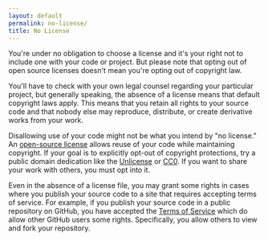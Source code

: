 ```yaml
---
layout: default
permalink: no-license/
title: No License
---
```


You're under no obligation to choose a license and it's your right not to include one with your code or project. But please note that opting out of open source licenses doesn't mean you're opting out of copyright law.

You'll have to check with your own legal counsel regarding your particular project, but generally speaking, the absence of a license means that default copyright laws apply. This means that you retain all rights to your source code and that nobody else may reproduce, distribute, or create derivative works from your work.

Disallowing use of your code might not be what you intend by "no license." An [open-source license](/) allows reuse of your code while maintaining copyright. If your goal is to explicitly opt-out of copyright protections, try a public domain dedication like the [Unlicense](/licenses/unlicense/) or [CC0](/licenses/cc0). If you want to share your work with others, you must opt into it.

Even in the absence of a license file, you may grant some rights in cases where you publish your source code to a site that requires accepting terms of service. For example, if you publish your source code in a public repository on GitHub, you have accepted the [Terms of Service](https://help.github.com/articles/github-terms-of-service) which do allow other GitHub users some rights. Specifically, you allow others to view and fork your repository.
